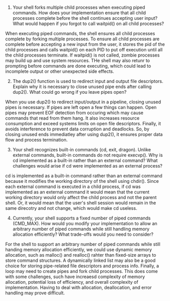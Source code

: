 1. Your shell forks multiple child processes when executing piped commands. How does your implementation ensure that all child processes complete before the shell continues accepting user input? What would happen if you forgot to call waitpid() on all child processes?

When executing piped commands, the shell ensures all child processes complete by forking multiple processes. To ensure all child processes are complete before accepting a new input from the user, it stores the pid of the child processes and calls waitpid() on each PID to put off execution until all the child processes terminate. If waitpid() is not called, zombie processes may build up and use system resources. THe shell may also retunr to prompting before commands are done executing, which could lead to incomplete output or other unexpected side effects. 

2. The dup2() function is used to redirect input and output file descriptors. Explain why it is necessary to close unused pipe ends after calling dup2(). What could go wrong if you leave pipes open?

When you use dup2() to redirect input/output in a pipeline, closing unused pipes is necessary. If pipes are left open a few things can happen. Open pipes may prevent EOF detection from occuring which may cause commands that read from them hang. It also increases resource consumption and exceed systems limits on open file descriptors. Finally, it avoids interference to prevent data corruption and deadlocks. So, by closing unused ends immediatley after using dup2(), it ensures proper data flow and process termination. 

3. Your shell recognizes built-in commands (cd, exit, dragon). Unlike external commands, built-in commands do not require execvp(). Why is cd implemented as a built-in rather than an external command? What challenges would arise if cd were implemented as an external process?

cd is implemented as a built-in command rather than an external command because it modifies the working directory of the shell using chdir(). Since each external command is executed in a child process, if cd was implemented as an external command it would mean that the current working directory would only affect the child process and not the parent shell. Or, it would mean that the user's shell session would remain in the same direcotry and not change, which would make cd useless.

4. Currently, your shell supports a fixed number of piped commands (CMD_MAX). How would you modify your implementation to allow an arbitrary number of piped commands while still handling memory allocation efficiently? What trade-offs would you need to consider?

For the shell to support an arbitrary number of piped commands while still handing memory allocation efficiently, we could use dynamic memory allocation, such as malloc() and realloc() rahter than fixed-size arrays to store command structures. A dynamically linked list may also be a good choice for storing pipe-related file descriptors and process info. Finally, a loop may need to create pipes and fork child processes. This does come with some challenges, such have increaesd complexity of memory allocation, potential loss of efficiency, and overall complexity of implementation. Having to deal with allocation, deallocation, and error handling may prove difficult. 
